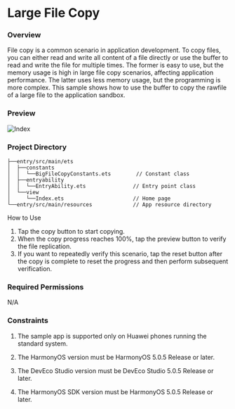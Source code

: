 # Large File Copy

### Overview

File copy is a common scenario in application development. To copy files, you can either read and write all content of a file directly or use the buffer to read and write the file for multiple times. The former is easy to use, but the memory usage is high in large file copy scenarios, affecting application performance. The latter uses less memory usage, but the programming is more complex. This sample shows how to use the buffer to copy the rawfile of a large file to the application sandbox.

### Preview
![Index](screenshot/LargeFileCopy_EN.gif)

### Project Directory
```
├──entry/src/main/ets               
│  ├──constants
│  │  └──BigFileCopyConstants.ets        // Constant class               
│  ├──entryability  
│  │  └──EntryAbility.ets               // Entry point class
│  └──view                              
│     └──Index.ets                      // Home page
└──entry/src/main/resources             // App resource directory
```

How to Use

1. Tap the copy button to start copying.
2. When the copy progress reaches 100%, tap the preview button to verify the file replication.
3. If you want to repeatedly verify this scenario, tap the reset button after the copy is complete to reset the progress and then perform subsequent verification.

### Required Permissions

N/A

### Constraints

1. The sample app is supported only on Huawei phones running the standard system.

2. The HarmonyOS version must be HarmonyOS 5.0.5 Release or later.

3. The DevEco Studio version must be DevEco Studio 5.0.5 Release or later.

4. The HarmonyOS SDK version must be HarmonyOS 5.0.5 Release or later.

